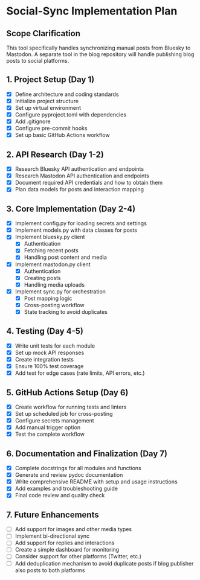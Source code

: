 # Social-Sync Implementation Plan

## Scope Clarification
This tool specifically handles synchronizing manual posts from Bluesky to 
Mastodon. A separate tool in the blog repository will handle publishing blog 
posts to social platforms.

## 1. Project Setup (Day 1)
- [x] Define architecture and coding standards
- [x] Initialize project structure
- [x] Set up virtual environment
- [x] Configure pyproject.toml with dependencies
- [x] Add .gitignore
- [x] Configure pre-commit hooks
- [x] Set up basic GitHub Actions workflow

## 2. API Research (Day 1-2)
- [x] Research Bluesky API authentication and endpoints
- [x] Research Mastodon API authentication and endpoints
- [x] Document required API credentials and how to obtain them
- [x] Plan data models for posts and interaction mapping

## 3. Core Implementation (Day 2-4)
- [x] Implement config.py for loading secrets and settings
- [x] Implement models.py with data classes for posts
- [x] Implement bluesky.py client
  - [x] Authentication
  - [x] Fetching recent posts
  - [x] Handling post content and media
- [x] Implement mastodon.py client
  - [x] Authentication
  - [x] Creating posts
  - [x] Handling media uploads
- [x] Implement sync.py for orchestration
  - [x] Post mapping logic
  - [x] Cross-posting workflow
  - [x] State tracking to avoid duplicates

## 4. Testing (Day 4-5)
- [x] Write unit tests for each module
- [x] Set up mock API responses
- [x] Create integration tests
- [x] Ensure 100% test coverage
- [x] Add test for edge cases (rate limits, API errors, etc.)

## 5. GitHub Actions Setup (Day 6)
- [x] Create workflow for running tests and linters
- [x] Set up scheduled job for cross-posting
- [x] Configure secrets management
- [x] Add manual trigger option
- [x] Test the complete workflow

## 6. Documentation and Finalization (Day 7)
- [x] Complete docstrings for all modules and functions
- [x] Generate and review pydoc documentation
- [x] Write comprehensive README with setup and usage instructions
- [x] Add examples and troubleshooting guide
- [x] Final code review and quality check

## 7. Future Enhancements
- [ ] Add support for images and other media types
- [ ] Implement bi-directional sync
- [ ] Add support for replies and interactions
- [ ] Create a simple dashboard for monitoring
- [ ] Consider support for other platforms (Twitter, etc.)
- [ ] Add deduplication mechanism to avoid duplicate posts if blog publisher also posts to both platforms